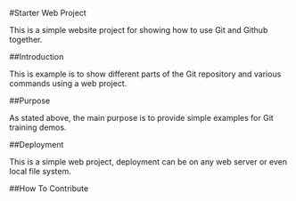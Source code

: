 #Starter Web Project

This is a simple website project for
showing how to use Git and Github together.


##Introduction

This is example is to show different parts
of the Git repository and various commands
using a web project.

##Purpose

As stated above, the main purpose is to
provide simple examples  for Git training
demos.

##Deployment

This is a simple web project, deployment
can be on any web server or even local
file system.

##How To Contribute
